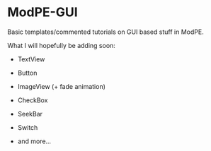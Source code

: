 ModPE-GUI
=========
Basic templates/commented tutorials on GUI based stuff in ModPE.

What I will hopefully be adding soon:

  - TextView
  - Button
  - ImageView (+ fade animation)
  - CheckBox
  - SeekBar
  - Switch
  
  - and more...
